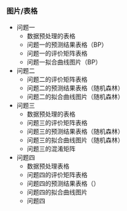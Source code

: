 ### 图片/表格

- 问题一
  - 数据预处理的表格
  - 问题一的预测结果表格（BP）
  - 问题一的评价矩阵表格
  - 问题一拟合曲线图片（BP）
- 问题二
  - 问题二的评价矩阵表格
  - 问题二的预测结果表格（随机森林）
  - 问题二的拟合曲线图片（随机森林）
- 问题三
  - 数据预处理的表格
  - 问题三的评价矩阵表格
  - 问题三的预测结果表格（随机森林）
  - 问题三的拟合曲线图片（随机森林）
  - 问题三的混淆矩阵
- 问题四
  - 数据预处理表格
  - 问题四的评价矩阵表格
  - 问题四的预测结果表格（）
  - 问题四的拟合曲线图片
  - 问题四